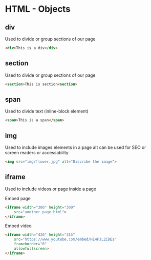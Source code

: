 # HTML - Objects

## div
Used to divide or group sections of our page

```html
<div>This is a div</div>
```

## section
Used to divide or group sections of our page

```html
<section>This is section<section>
```

## span
Used to divide text (inline-block element)

```html
<span>This is a span</span>
```

## img
Used to include images elements in a page
alt can be used for SEO or screen readers or accessability

```html
<img src="img/flower.jpg" alt="Discribe the image">
```


## iframe
Used to include videos or page inside a page

Embed page
```html
<iframe width="300" height="300"
	src="another_page.html">
</iframe>
```

Embed video
```html
<iframe width="420" height="315"
	src="https://www.youtube.com/embed/HE4FJL2IDEs"
	frameborder="0"
	allowfullscreen>
</iframe>
```
